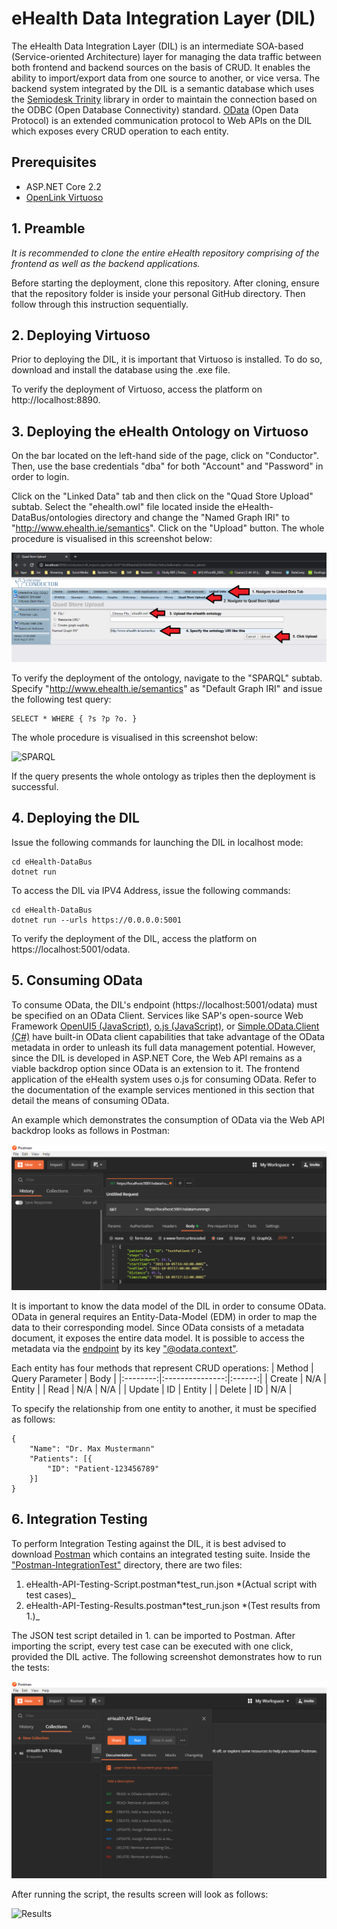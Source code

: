 # eHealth Data Integration Layer (DIL)

The eHealth Data Integration Layer (DIL) is an intermediate SOA-based (Service-oriented Architecture) layer for managing the data traffic between both frontend and backend sources on the basis of CRUD. It enables the ability to import/export data from one source to another, or vice versa. The backend system integrated by the DIL is a semantic database which uses the [Semiodesk Trinity](https://trinity-rdf.net/) library in order to maintain the connection based on the ODBC (Open Database Connectivity) standard. [OData](https://www.odata.org/) (Open Data Protocol) is an extended communication protocol to Web APIs on the DIL which exposes every CRUD operation to each entity.

## Prerequisites

- ASP.NET Core 2.2
- [OpenLink Virtuoso](http://vos.openlinksw.com/owiki/wiki/VOS/VOSDownload)

## 1. Preamble

_It is recommended to clone the entire eHealth repository comprising of the frontend as well as the backend applications._

Before starting the deployment, clone this repository. After cloning, ensure that the repository folder is inside your personal GitHub directory. Then follow through this instruction sequentially.

## 2. Deploying Virtuoso

Prior to deploying the DIL, it is important that Virtuoso is installed. To do so, download and install the database using the .exe file.

To verify the deployment of Virtuoso, access the platform on http://localhost:8890.

## 3. Deploying the eHealth Ontology on Virtuoso

On the bar located on the left-hand side of the page, click on "Conductor". Then, use the base credentials "dba" for both "Account" and "Password" in order to login.

Click on the "Linked Data" tab and then click on the "Quad Store Upload" subtab. Select the
"ehealth.owl" file located inside the eHealth-DataBus/ontologies directory and change the "Named Graph IRI" to "http://www.ehealth.ie/semantics". Click on the "Upload" button. The whole procedure is visualised in this screenshot below:

![Upload](./MD-Images/Virtuoso-Upload.bmp)

To verify the deployment of the ontology, navigate to the "SPARQL" subtab. Specify "http://www.ehealth.ie/semantics" as "Default Graph IRI" and issue the following test query:

```
SELECT * WHERE { ?s ?p ?o. }
```

The whole procedure is visualised in this screenshot below:

![SPARQL](./MD-Images/Virtuoso-Sparql.bmp)

If the query presents the whole ontology as triples then the deployment is successful.

## 4. Deploying the DIL

Issue the following commands for launching the DIL in localhost mode:

```
cd eHealth-DataBus
dotnet run
```

To access the DIL via IPV4 Address, issue the following commands:

```
cd eHealth-DataBus
dotnet run --urls https://0.0.0.0:5001
```

To verify the deployment of the DIL, access the platform on https://localhost:5001/odata.

## 5. Consuming OData

To consume OData, the DIL's endpoint (https://localhost:5001/odata) must be specified on an OData Client. Services like SAP's open-source Web Framework [OpenUI5 (JavaScript)](https://openui5.org/), [o.js (JavaScript)](https://github.com/janhommes/o.js), or [Simple.OData.Client (C#)](https://github.com/simple-odata-client/Simple.OData.Client) have built-in OData client capabilities that take advantage of the OData metadata in order to unleash its full data management potential. However, since the DIL is developed in ASP.NET Core, the Web API remains as a viable backdrop option since OData is an extension to it. The frontend application of the eHealth system uses o.js for consuming OData. Refer to the documentation of the example services mentioned in this section that detail the means of consuming OData.

An example which demonstrates the consumption of OData via the Web API backdrop looks as follows in Postman:

![OData](./MD-Images/OData-Example.bmp)

It is important to know the data model of the DIL in order to consume OData. OData in general requires an Entity-Data-Model (EDM) in order to map the data to their corresponding model. Since OData consists of a metadata document, it exposes the entire data model. It is possible to access the metadata via the [endpoint](https://localhost:5001/odata) by its key ["@odata.context"](https://localhost:5001/odata/$metadata).

Each entity has four methods that represent CRUD operations:
| Method | Query Parameter | Body |
|:--------:|:---------------:|:------:|
| Create | N/A | Entity |
| Read | N/A | N/A |
| Update | ID | Entity |
| Delete | ID | N/A |

To specify the relationship from one entity to another, it must be specified as follows:

```
{
    "Name": "Dr. Max Mustermann"
    "Patients": [{
        "ID": "Patient-123456789"
    }]
}
```

## 6. Integration Testing

To perform Integration Testing against the DIL, it is best advised to download [Postman](https://www.postman.com/) which contains an integrated testing suite. Inside the ["Postman-IntegrationTest"](https://github.com/bluiska/eHealthApplication/tree/feature/DIL/eHealth-DIL/Postman-IntegrationTest) directory, there are two files:

1. eHealth-API-Testing-Script.postman*test_run.json *(Actual script with test cases)\_
2. eHealth-API-Testing-Results.postman*test_run.json *(Test results from 1.)\_

The JSON test script detailed in 1. can be imported to Postman. After importing the script, every test case can be executed with one click, provided the DIL active. The following screenshot demonstrates how to run the tests:

![RunScript](./MD-Images/Test-RunScript.bmp)

After running the script, the results screen will look as follows:

![Results](./MD-Images/Test-Results.bmp)
